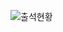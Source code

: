![출석현황](https://user-images.githubusercontent.com/23524849/107883501-baebde00-6f32-11eb-8543-72fd538f79b3.png)
